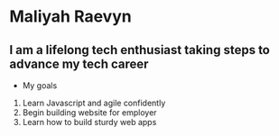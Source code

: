 # Maliyah Raevyn
## I am a lifelong tech enthusiast taking steps to advance my tech career
- My goals
1. Learn Javascript and agile confidently
2. Begin building website for employer
3. Learn how to build sturdy web apps

